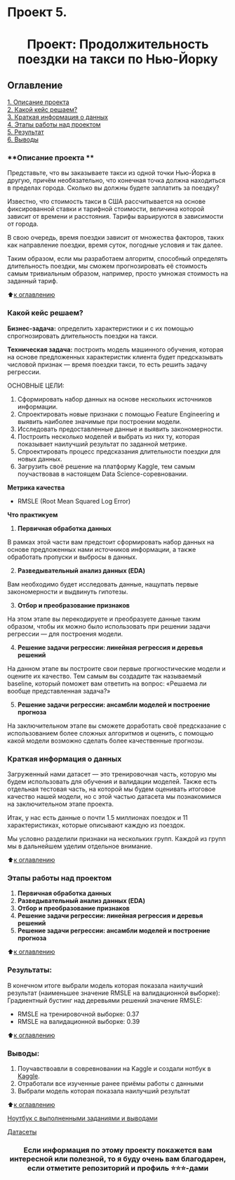 # Проект 5. 
# <center> Проект: Продолжительность поездки на такси по Нью-Йорку  

## Оглавление  
[1. Описание проекта](https://github.com/Balantre/New_octopus/blob/main/project_5/README.md#описание-проекта-)  
[2. Какой кейс решаем?](https://github.com/Balantre/New_octopus/blob/main/project_5/README.md#Какой-кейс-решаем)  
[3. Краткая информация о данных](https://github.com/Balantre/New_octopus/blob/main/project_5/README.md#Краткая-информация-о-данных)  
[4. Этапы работы над проектом](https://github.com/Balantre/New_octopus/blob/main/project_5/README.md#Этапы-работы-над-проектом)  
[5. Результат](https://github.com/Balantre/New_octopus/blob/main/project_5/README.md#результаты)    
[6. Выводы](https://github.com/Balantre/New_octopus/blob/main/project_5/README.md#Выводы) 

### **Описание проекта **   
Представьте, что вы заказываете такси из одной точки Нью-Йорка в другую, причём необязательно, что конечная точка должна находиться в пределах города. Сколько вы должны будете заплатить за поездку?

Известно, что стоимость такси в США рассчитывается на основе фиксированной ставки и тарифной стоимости, величина которой зависит от времени и расстояния. Тарифы варьируются в зависимости от города.

В свою очередь, время поездки зависит от множества факторов, таких как направление поездки, время суток, погодные условия и так далее.

Таким образом, если мы разработаем алгоритм, способный определять длительность поездки, мы сможем прогнозировать её стоимость самым тривиальным образом, например, просто умножая стоимость на заданный тариф.

:arrow_up:[к оглавлению](https://github.com/Balantre/New_octopus/blob/main/project_5/README.md#оглавление)


### **Какой кейс решаем?**
**Бизнес-задача:** определить характеристики и с их помощью спрогнозировать длительность поездки на такси.

**Техническая задача:** построить модель машинного обучения, которая на основе предложенных характеристик клиента будет предсказывать числовой признак — время поездки такси, то есть решить задачу регрессии.

ОСНОВНЫЕ ЦЕЛИ:

1. Сформировать набор данных на основе нескольких источников информации.
2. Спроектировать новые признаки с помощью Feature Engineering и выявить наиболее значимые при построении модели.
3. Исследовать предоставленные данные и выявить закономерности.
4. Построить несколько моделей и выбрать из них ту, которая показывает наилучший результат по заданной метрике.
5. Спроектировать процесс предсказания длительности поездки для новых данных.
6. Загрузить своё решение на платформу Kaggle, тем самым поучаствовав в настоящем Data Science-соревновании.


**Метрика качества**   
* RMSLE (Root Mean Squared Log Error)


**Что практикуем**     
1. **Первичная обработка данных**

В рамках этой части вам предстоит сформировать набор данных на основе предложенных нами источников информации, а также обработать пропуски и выбросы в данных.

2. **Разведывательный анализ данных (EDA)**

Вам необходимо будет исследовать данные, нащупать первые закономерности и выдвинуть гипотезы.

3. **Отбор и преобразование признаков**

На этом этапе вы перекодируете и преобразуете данные таким образом, чтобы их можно было использовать при решении задачи регрессии — для построения модели.

4. **Решение задачи регрессии: линейная регрессия и деревья решений**

На данном этапе вы построите свои первые прогностические модели и оцените их качество. Тем самым вы создадите так называемый baseline, который поможет вам ответить на вопрос: «Решаема ли вообще представленная задача?»

5. **Решение задачи регрессии: ансамбли моделей и построение прогноза**

На заключительном этапе вы сможете доработать своё предсказание с использованием более сложных алгоритмов и оценить, с помощью какой модели возможно сделать более качественные прогнозы.


### **Краткая информация о данных**
Загруженный нами датасет — это тренировочная часть, которую мы будем использовать для обучения и валидации моделей. Также есть отдельная тестовая часть, на которой мы будем оценивать итоговое качество нашей модели, но с этой частью датасета мы познакомимся на заключительном этапе проекта.

Итак, у нас есть данные о почти 1.5 миллионах поездок и 11 характеристиках, которые описывают каждую из поездок.

Мы условно разделили признаки на нескольких групп. Каждой из групп мы в дальнейшем уделим отдельное внимание.


:arrow_up:[к оглавлению](https://github.com/Balantre/New_octopus/blob/main/project_5/README.md#оглавление)


### **Этапы работы над проектом**  
1. **Первичная обработка данных**
2. **Разведывательный анализ данных (EDA)**
3. **Отбор и преобразование признаков**
4. **Решение задачи регрессии: линейная регрессия и деревья решений**
5. **Решение задачи регрессии: ансамбли моделей и построение прогноза**



:arrow_up:[к оглавлению](https://github.com/Balantre/New_octopus/blob/main/project_5/README.md#оглавление)


### **Результаты:**  
В конечном итоге выбрали модель которая показала наилучший результат (наименьшее значение RMSLE на валидационной выборке): Градиентный бустинг над деревьями решений значение RMSLE: 
- RMSLE  на тренировочной выборке: 0.37
- RMSLE  на валидационной выборке: 0.39 



:arrow_up:[к оглавлению](https://github.com/Balantre/New_octopus/blob/main/project_5/README.md#оглавление)


### **Выводы:**  
1. Поучавствоавли в совревновании на Kaggle и создали нотбук в [Kaggle](https://www.kaggle.com/code/evgeniybubyr/project-5).
2. Отработали все изученные ранее приёмы работы с данными
3. Выбрали модель которая показала наилучший результат


:arrow_up:[к оглавлению](https://github.com/Balantre/New_octopus/blob/main/project_5/README.md#оглавление)

[Ноутбук с выполненными заданиями и выводами](https://github.com/Balantre/New_octopus/blob/main/project_5/Project-5_MATH_ML_1.ipynb)

[Датасеты](https://drive.google.com/drive/folders/132HB3rZaJmdnNFEUP3uqimvQq7CSSd1b?usp=sharing)

### <center> Если информация по этому проекту покажется вам интересной или полезной, то я буду очень вам благодарен, если отметите репозиторий и профиль ⭐️⭐️⭐️-дами